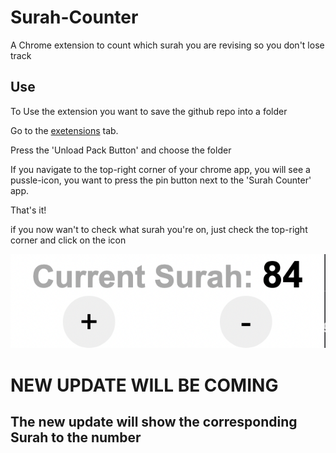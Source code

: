 # Surah-Counter
A Chrome extension to count which surah you are revising so you don't lose track

## Use

To Use the extension you want to save the github repo into a folder

Go to the [exetensions](about:extensions) tab.

Press the 'Unload Pack Button' and choose the folder

If you navigate to the top-right corner of your chrome app, you will see a pussle-icon, you want to press the pin button next to the 'Surah Counter' app. 

That's it!

if you now wan't to check what surah you're on, just check the top-right corner and click on the icon

![Preview](https://github.com/spxrtzy/Surah-Counter/blob/main/preview.jpg)

# NEW UPDATE WILL BE COMING
## The new update will show the corresponding Surah to the number
